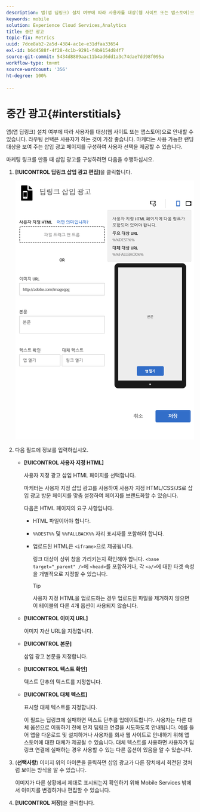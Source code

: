 ```yaml
---
description: 앱(앱 딥링크) 설치 여부에 따라 사용자를 대상(웹 사이트 또는 앱스토어)으로 안내할 수 있습니다.
keywords: mobile
solution: Experience Cloud Services,Analytics
title: 중간 광고
topic-fix: Metrics
uuid: 7dce8ab2-2a5d-4384-ac1e-e31dfaa33654
exl-id: b6d4588f-4f28-4c1b-9291-f4b9154d84f7
source-git-commit: 5434d8809aac11b4ad6dd1a3c74dae7dd98f095a
workflow-type: tm+mt
source-wordcount: '356'
ht-degree: 100%

---
```


# 중간 광고{#interstitials}

앱(앱 딥링크) 설치 여부에 따라 사용자를 대상(웹 사이트 또는 앱스토어)으로 안내할 수 있습니다. 라우팅 선택은 사용자가 하는 것이 가장 좋습니다. 마케터는 사용 가능한 랜딩 대상을 보여 주는 삽입 광고 페이지를 구성하여 사용자 선택을 제공할 수 있습니다.

마케팅 링크를 만들 때 삽입 광고를 구성하려면 다음을 수행하십시오.

1. **[!UICONTROL 딥링크 삽입 광고 편집]**&#x200B;을 클릭합니다.

   ![딥링크 삽입 광고](assets/interstitial2.png)

1. 다음 필드에 정보를 입력하십시오.

   * **[!UICONTROL 사용자 지정 HTML]**

      사용자 지정 광고 삽입 HTML 페이지를 선택합니다.

      마케터는 사용자 지정 삽입 광고를 사용하여 사용자 지정 HTML/CSS/JS로 삽입 광고 방문 페이지를 맞춤 설정하여 페이지를 브랜드화할 수 있습니다.

      다음은 HTML 페이지의 요구 사항입니다.

      * HTML 파일이어야 합니다.
      * `%%DEST%%` 및 `%%FALLBACK%%` 자리 표시자를 포함해야 합니다.
      * 업로드된 HTML은 `<iframe>`으로 제공됩니다.

         링크 대상이 상위 창을 가리키는지 확인해야 합니다. `<base target="_parent" />`에 `<head>`를 포함하거나, 각 `<a/>`에 대한 타겟 속성을 개별적으로 지정할 수 있습니다.

         >[!TIP]
         >
         >사용자 지정 HTML을 업로드하는 경우 업로드된 파일을 제거하지 않으면 이 테이블의 다른 4개 옵션이 사용되지 않습니다.
   * **[!UICONTROL 이미지 URL]**

      이미지 자산 URL을 지정합니다.

   * **[!UICONTROL 본문]**

      삽입 광고 본문을 지정합니다.

   * **[!UICONTROL 텍스트 확인]**

      텍스트 단추의 텍스트를 지정합니다.

   * **[!UICONTROL 대체 텍스트]**

      표시할 대체 텍스트를 지정합니다.

      이 필드는 딥링크에 실패하면 텍스트 단추를 업데이트합니다. 사용자는 다른 대체 옵션으로 이동하기 전에 먼저 딥링크 연결을 시도하도록 안내됩니다. 예를 들어 앱을 다운로드 및 설치하거나 사용자를 회사 웹 사이트로 안내하기 위해 앱 스토어에 대한 대체가 제공될 수 있습니다. 대체 텍스트를 사용하면 사용자가 딥링크 연결에 실패하는 경우 사용할 수 있는 다른 옵션이 있음을 알 수 있습니다.


1. (**선택사항**) 이미지 위의 아이콘을 클릭하면 삽입 광고가 다른 장치에서 회전된 것처럼 보이는 방식을 알 수 있습니다.

   이미지가 다른 상황에서 제대로 표시되는지 확인하기 위해 Mobile Services 밖에서 이미지를 변경하거나 편집할 수 있습니다.
1. **[!UICONTROL 저장]**&#x200B;을 클릭합니다.
